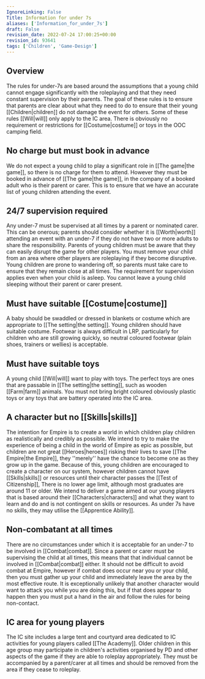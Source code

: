 ```yaml
---
IgnoreLinking: False
Title: Information for under 7s
aliases: ['Information_for_under_7s']
draft: False
revision_date: 2022-07-24 17:00:25+00:00
revision_id: 93641
tags: ['Children', 'Game-Design']
---
```


## Overview
The rules for under-7s are based around the assumptions that a young child cannot engage significantly with the roleplaying and that they need constant supervision by their parents. The goal of these rules is to ensure that parents are clear about what they need to do to ensure that their young [[Children|children]] do not damage the event for others.
Some of these rules [[Will|will]] only apply to the IC area. There is obviously no requirement or restrictions for [[Costume|costume]] or toys in the OOC camping field.
## No charge but must book in advance
We do not expect a young child to play a significant role in [[The game|the game]], so there is no charge for them to attend. However they must be booked in advance of [[The game|the game]], in the company of a booked adult who is their parent or carer. This is to ensure that we have an accurate list of young children attending the event.
## 24/7 supervision required
Any under-7 must be supervised at all times by a parent or nominated carer. This can be onerous; parents should consider whether it is [[Worth|worth]] attending an event with an under-7 if they do not have two or more adults to share the responsibility. Parents of young children must be aware that they can easily disrupt the game for other players. You must remove your child from an area where other players are roleplaying if they become disruptive. Young children are prone to wandering off, so parents must take care to ensure that they remain close at all times.
The requirement for supervision applies even when your child is asleep. You cannot leave a young child sleeping without their parent or carer present.
## Must have suitable [[Costume|costume]]
A baby should be swaddled or dressed in blankets or costume which are appropriate to [[The setting|the setting]]. Young children should have suitable costume. Footwear is always difficult in LRP, particularly for children who are still growing quickly, so neutral coloured footwear (plain shoes, trainers or wellies) is acceptable.
## Must have suitable toys
A young child [[Will|will]] want to play with toys. The perfect toys are ones that are passable in [[The setting|the setting]], such as wooden [[Farm|farm]] animals. You must not bring bright coloured obviously plastic toys or any toys that are battery operated into the IC area.
## A character but no [[Skills|skills]]
The intention for Empire is to create a world in which children play children as realistically and credibly as possible. We intend to try to make the experience of being a child in the world of Empire as epic as possible, but children are not great [[Heroes|heroes]] risking their lives to save [[The Empire|the Empire]], they ''merely'' have the chance to become one as they grow up in the game.
Because of this, young children are encouraged to create a character on our system, however children cannot have [[Skills|skills]] or resources until their character passes the [[Test of Citizenship]], There is no lower age limit, although most graduates are around 11 or older. We intend to deliver a game aimed at our young players that is based around their [[Characters|characters]] and what they want to learn and do and is not contingent on skills or resources.
As under 7s have no skills, they may utilise the [[Apprentice Ability]].
## Non-combatant at all times
There are no circumstances under which it is acceptable for an under-7 to be involved in [[Combat|combat]]. Since a parent or carer must be supervising the child at all times, this means that that individual cannot be involved in [[Combat|combat]] either. It should not be difficult to avoid combat at Empire, however if combat does occur near you or your child, then you must gather up your child and immediately leave the area by the most effective route. It is exceptionally unlikely that another character would want to attack you while you are doing this, but if that does appear to happen then you must put a hand in the air and follow the rules for being non-contact.
## IC area for young players
The IC site includes a large tent and courtyard area dedicated to IC activities for young players called [[The Academy]]. Older children in this age group may participate in children's activities organised by PD and other aspects of the game if they are able to roleplay appropriately. They must be accompanied by a parent/carer at all times and should be removed from the area if they cease to roleplay.